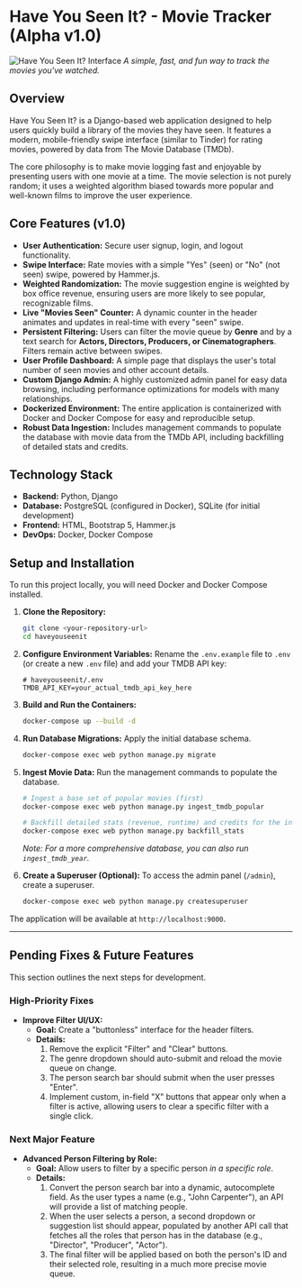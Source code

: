 # Have You Seen It? - Movie Tracker (Alpha v1.0)

![Have You Seen It? Interface](https://i.imgur.com/gO9qB1m.gif)
*A simple, fast, and fun way to track the movies you've watched.*

## Overview

Have You Seen It? is a Django-based web application designed to help users quickly build a library of the movies they have seen. It features a modern, mobile-friendly swipe interface (similar to Tinder) for rating movies, powered by data from The Movie Database (TMDb).

The core philosophy is to make movie logging fast and enjoyable by presenting users with one movie at a time. The movie selection is not purely random; it uses a weighted algorithm biased towards more popular and well-known films to improve the user experience.

## Core Features (v1.0)

-   **User Authentication:** Secure user signup, login, and logout functionality.
-   **Swipe Interface:** Rate movies with a simple "Yes" (seen) or "No" (not seen) swipe, powered by Hammer.js.
-   **Weighted Randomization:** The movie suggestion engine is weighted by box office revenue, ensuring users are more likely to see popular, recognizable films.
-   **Live "Movies Seen" Counter:** A dynamic counter in the header animates and updates in real-time with every "seen" swipe.
-   **Persistent Filtering:** Users can filter the movie queue by **Genre** and by a text search for **Actors, Directors, Producers, or Cinematographers**. Filters remain active between swipes.
-   **User Profile Dashboard:** A simple page that displays the user's total number of seen movies and other account details.
-   **Custom Django Admin:** A highly customized admin panel for easy data browsing, including performance optimizations for models with many relationships.
-   **Dockerized Environment:** The entire application is containerized with Docker and Docker Compose for easy and reproducible setup.
-   **Robust Data Ingestion:** Includes management commands to populate the database with movie data from the TMDb API, including backfilling of detailed stats and credits.

## Technology Stack

-   **Backend:** Python, Django
-   **Database:** PostgreSQL (configured in Docker), SQLite (for initial development)
-   **Frontend:** HTML, Bootstrap 5, Hammer.js
-   **DevOps:** Docker, Docker Compose

## Setup and Installation

To run this project locally, you will need Docker and Docker Compose installed.

1.  **Clone the Repository:**
    ```bash
    git clone <your-repository-url>
    cd haveyouseenit
    ```

2.  **Configure Environment Variables:**
    Rename the `.env.example` file to `.env` (or create a new `.env` file) and add your TMDB API key:
    ```
    # haveyouseenit/.env
    TMDB_API_KEY=your_actual_tmdb_api_key_here
    ```

3.  **Build and Run the Containers:**
    ```bash
    docker-compose up --build -d
    ```

4.  **Run Database Migrations:**
    Apply the initial database schema.
    ```bash
    docker-compose exec web python manage.py migrate
    ```

5.  **Ingest Movie Data:**
    Run the management commands to populate the database.
    ```bash
    # Ingest a base set of popular movies (first)
    docker-compose exec web python manage.py ingest_tmdb_popular

    # Backfill detailed stats (revenue, runtime) and credits for the ingested movies
    docker-compose exec web python manage.py backfill_stats
    ```
    *Note: For a more comprehensive database, you can also run `ingest_tmdb_year`.*

6.  **Create a Superuser (Optional):**
    To access the admin panel (`/admin`), create a superuser.
    ```bash
    docker-compose exec web python manage.py createsuperuser
    ```

The application will be available at `http://localhost:9000`.

---

## Pending Fixes & Future Features

This section outlines the next steps for development.

### High-Priority Fixes

-   **Improve Filter UI/UX:**
    -   **Goal:** Create a "buttonless" interface for the header filters.
    -   **Details:**
        1.  Remove the explicit "Filter" and "Clear" buttons.
        2.  The genre dropdown should auto-submit and reload the movie queue on change.
        3.  The person search bar should submit when the user presses "Enter".
        4.  Implement custom, in-field "X" buttons that appear only when a filter is active, allowing users to clear a specific filter with a single click.

### Next Major Feature

-   **Advanced Person Filtering by Role:**
    -   **Goal:** Allow users to filter by a specific person *in a specific role*.
    -   **Details:**
        1.  Convert the person search bar into a dynamic, autocomplete field. As the user types a name (e.g., "John Carpenter"), an API will provide a list of matching people.
        2.  When the user selects a person, a second dropdown or suggestion list should appear, populated by another API call that fetches all the roles that person has in the database (e.g., "Director", "Producer", "Actor").
        3.  The final filter will be applied based on both the person's ID and their selected role, resulting in a much more precise movie queue.
